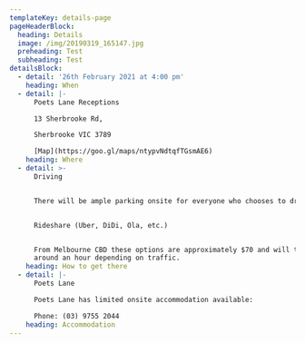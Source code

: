 ```yaml
---
templateKey: details-page
pageHeaderBlock:
  heading: Details
  image: /img/20190319_165147.jpg
  preheading: Test
  subheading: Test
detailsBlock:
  - detail: '26th February 2021 at 4:00 pm'
    heading: When
  - detail: |-
      Poets Lane Receptions

      13 Sherbrooke Rd,

      Sherbrooke VIC 3789

      [Map](https://goo.gl/maps/ntypvNdtqfTGsmAE6)
    heading: Where
  - detail: >-
      Driving


      There will be ample parking onsite for everyone who chooses to drive.


      Rideshare (Uber, DiDi, Ola, etc.)


      From Melbourne CBD these options are approximately $70 and will take
      around an hour depending on traffic.
    heading: How to get there
  - detail: |-
      Poets Lane

      Poets Lane has limited onsite accommodation available:

      Phone: (03) 9755 2044
    heading: Accommodation
---
```


